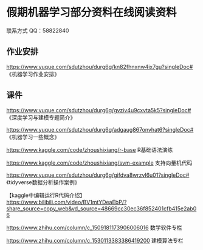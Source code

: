 # 假期机器学习部分资料在线阅读资料

联系方式  QQ：58822840


## 作业安排

https://www.yuque.com/sdutzhou/durg6g/kn82fhnxnw4ix7gu?singleDoc# 《机器学习作业安排》

## 课件

https://www.yuque.com/sdutzhou/durg6g/gvziv4u9cxvta5k5?singleDoc# 《深度学习与建模专题简介》

https://www.yuque.com/sdutzhou/durg6g/adgaug867onvhat6?singleDoc# 《机器学习一些概念》


https://www.kaggle.com/code/zhoushixiang/r-base  R基础语法演练

 
https://www.kaggle.com/code/zhoushixiang/svm-example  支持向量机代码

https://www.yuque.com/sdutzhou/durg6g/gifdva8wrzvl6u01?singleDoc# 《tidyverse数据分析操作案例》


【kaggle中编辑运行R代码介绍】 https://www.bilibili.com/video/BV1mtYDeaEbP/?share_source=copy_web&vd_source=48669cc30ec36f852401cfb415e2ab06

https://www.zhihu.com/column/c_1509181173906006016  数学软件专栏

https://www.zhihu.com/column/c_1530113383386419200 建模算法专栏


